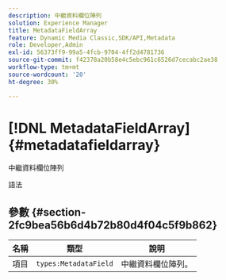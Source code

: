 ```yaml
---
description: 中繼資料欄位陣列
solution: Experience Manager
title: MetadataFieldArray
feature: Dynamic Media Classic,SDK/API,Metadata
role: Developer,Admin
exl-id: 56373ff9-99a5-4fcb-9704-4ff2d4781736
source-git-commit: f42378a20b58e4c5ebc961c6526d7cecabc2ae38
workflow-type: tm+mt
source-wordcount: '20'
ht-degree: 30%

---
```


# [!DNL MetadataFieldArray]{#metadatafieldarray}

中繼資料欄位陣列

語法

## 參數 {#section-2fc9bea56b6d4b72b80d4f04c5f9b862}

| 名稱 | 類型 | 說明 |
|---|---|---|
| 項目 | `types:MetadataField` | 中繼資料欄位陣列。 |
